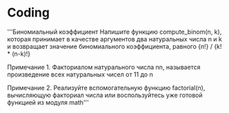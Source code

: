 # Coding
 
'''Биномиальный коэффициент 
Напишите функцию compute_binom(n, k), которая принимает в качестве аргументов два натуральных числа n и k и возвращает значение биномиального коэффициента, равного {n!} / {k! * (n-k)!} 

Примечание 1. Факториалом натурального числа nn, называется произведение всех натуральных чисел от 11 до n

Примечание 2. Реализуйте вспомогательную функцию factorial(n), вычисляющую факториал числа или воспользуйтесь уже готовой функцией из модуля math'''